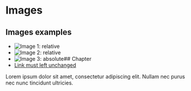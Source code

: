 # Images

## Images examples

 - ![Image 1: relative](http://localhost:8080/img.jpg)
 - ![Image 2: relative](http://localhost:8080/images/img.png)
 - ![Image 3: absolute](https://github.com/SchweizerischeBundesbahnen/weasyprint-service/resources/images/icon.png)## Chapter
 - [Link must left unchanged](linked_file.md)

Lorem ipsum dolor sit amet, consectetur adipiscing elit. Nullam nec purus nec nunc tincidunt ultricies.
